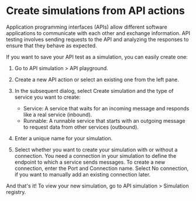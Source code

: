 # Create simulations from API actions

Application programming interfaces (APIs) allow different software applications to communicate with each other and exchange information. API testing involves sending requests to the API and analyzing the responses to ensure that they behave as expected.

If you want to save your API test as a simulation, you can easily create one:

1. Go to API simulation > API playground.

2. Create a new API action or select an existing one from the left pane.

3. In the subsequent dialog, select Create simulation and the type of service you want to create:
   - Service: A service that waits for an incoming message and responds like a real service (inbound).
   - Runnable: A runnable service that starts with an outgoing message to request data from other services (outbound).

4. Enter a unique name for your simulation.

5. Select whether you want to create your simulation with or without a connection. You need a connection in your simulation to define the endpoint to which a service sends messages. To create a new connection, enter the Port and Connection name. Select No connection, if you want to manually add an existing connection later.

And that's it! To view your new simulation, go to API simulation > Simulation registry.
